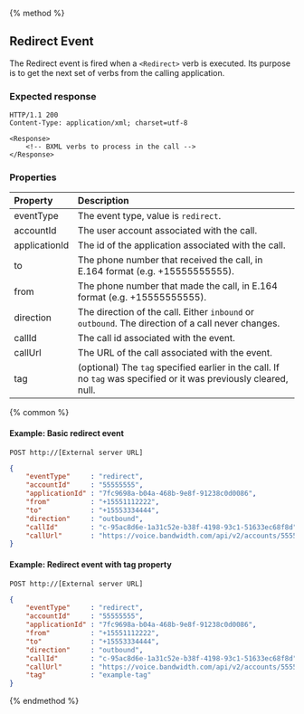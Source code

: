 {% method %}
## Redirect Event

The Redirect event is fired when a `<Redirect>` verb is executed.  Its purpose is to get the next
set of verbs from the calling application.

### Expected response
```http
HTTP/1.1 200
Content-Type: application/xml; charset=utf-8

<Response>
    <!-- BXML verbs to process in the call -->
</Response>
```

### Properties
| Property  | Description                                                                                                       |
|:----------|:------------------------------------------------------------------------------------------------------------------|
| eventType | The event type, value is `redirect`.                                                                              |
| accountId     | The user account associated with the call.                                                                        |
| applicationId | The id of the application associated with the call.                                                               |
| to        | The phone number that received the call, in E.164 format (e.g. +15555555555).                                     |
| from      | The phone number that made the call, in E.164 format (e.g. +15555555555).                                         |
| direction | The direction of the call. Either `inbound` or `outbound`. The direction of a call never changes.                 |
| callId    | The call id associated with the event.                                                                            |
| callUrl   | The URL of the call associated with the event.                                                                    |
| tag       | (optional) The `tag` specified earlier in the call. If no `tag` was specified or it was previously cleared, null. |

{% common %}

#### Example: Basic redirect event

```
POST http://[External server URL]
```

```json
{
	"eventType"     : "redirect",
	"accountId"     : "55555555",
	"applicationId" : "7fc9698a-b04a-468b-9e8f-91238c0d0086",
	"from"          : "+15551112222",
	"to"            : "+15553334444",
	"direction"     : "outbound",
	"callId"        : "c-95ac8d6e-1a31c52e-b38f-4198-93c1-51633ec68f8d",
	"callUrl"       : "https://voice.bandwidth.com/api/v2/accounts/55555555/calls/c-95ac8d6e-1a31c52e-b38f-4198-93c1-51633ec68f8d"
}
```

#### Example: Redirect event with tag property

```
POST http://[External server URL]
```
```json
{
	"eventType"     : "redirect",
	"accountId"     : "55555555",
	"applicationId" : "7fc9698a-b04a-468b-9e8f-91238c0d0086",
	"from"          : "+15551112222",
	"to"            : "+15553334444",
	"direction"     : "outbound",
	"callId"        : "c-95ac8d6e-1a31c52e-b38f-4198-93c1-51633ec68f8d",
	"callUrl"       : "https://voice.bandwidth.com/api/v2/accounts/55555555/calls/c-95ac8d6e-1a31c52e-b38f-4198-93c1-51633ec68f8d",
	"tag"           : "example-tag"
}
```

{% endmethod %}
